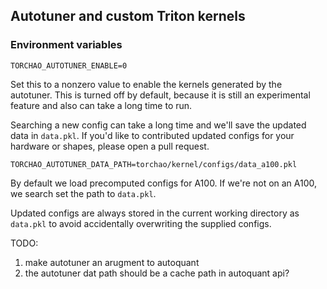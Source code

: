 ## Autotuner and custom Triton kernels

### Environment variables

`TORCHAO_AUTOTUNER_ENABLE=0`

Set this to a nonzero value to enable the kernels generated by the autotuner. This is turned off by default, because it is still an experimental feature and also can take a long time to run.

Searching a new config can take a long time and we'll save the updated data in `data.pkl`. If you'd like to contributed updated configs for your hardware or shapes, please open a pull request.

`TORCHAO_AUTOTUNER_DATA_PATH=torchao/kernel/configs/data_a100.pkl`

By default we load precomputed configs for A100. If we're not on an A100, we search set the path to `data.pkl`.

Updated configs are always stored in the current working directory as `data.pkl` to avoid accidentally overwriting the supplied configs.


TODO:
1. make autotuner an arugment to autoquant
2. the autotuner dat path should be a cache path in autoquant api?
